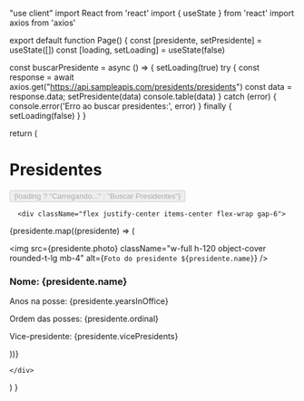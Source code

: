 "use client"
import React from 'react'
import { useState } from 'react'
import axios from 'axios'

export default function Page() {
  const [presidente, setPresidente] = useState([])
  const [loading, setLoading] = useState(false)

  const buscarPresidente = async () => {
    setLoading(true)
    try {
      const response = await axios.get("https://api.sampleapis.com/presidents/presidents")
      const data = response.data;
      setPresidente(data)
      console.table(data)
    } catch (error) {
      console.error('Erro ao buscar presidentes:', error)
    } finally {
      setLoading(false)
    }
  }

  return (
    <div className="min-h screen h-15 bg-blue-100 p-8 text-center mx-auto">
      <div className="mx-auto text-center mb-12">
        <h1 className="text-center font-bold">Presidentes</h1>
        <div className="text-center mt-10 mb-8">
          <div className="mm-6">
            <button className="bg-blue-500 text-white px-4 py-2 rounded" onClick={buscarPresidente} disabled={loading}>
              {loading ? "Carregando..." : "Buscar Presidentes"}
            </button>
          </div>
        </div>
      </div>

      <div className="flex justify-center items-center flex-wrap gap-6">
  {presidente.map((presidente) => (
    <div className="bg-white p-6 max-w-md w-full rounded-lg shadow-lg hover:shadow-xl transition-shadow duration-300" key={presidente.id}>
      <img 
        src={presidente.photo} 
        className="w-full h-120 object-cover rounded-t-lg mb-4" 
        alt={`Foto do presidente ${presidente.name}`} 
      />
      <h3 className="font-bold text-2xl text-gray-800 mb-2">Nome: {presidente.name}</h3>
      <p className="text-gray-600 mb-1">Anos na posse: {presidente.yearsInOffice}</p>
      <p className="text-gray-600 mb-1">Ordem das posses: {presidente.ordinal}</p>
      <p className="text-gray-600">Vice-presidente: {presidente.vicePresidents}</p>
    </div>
  ))}
</div>

    </div>
  )
}
